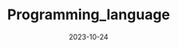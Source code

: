 ---
title: 'Programming_language'
date: 2023-10-24
type: landing

design:
  spacing: '5rem'

# Note: `username` refers to the user's folder name in `content/authors/`

# Page sections
sections:
  - block: markdown
    content:
      title: 학습한 프로그래밍 언어들
      text: 학교 및 자기계발 등으로 배우게 된 프로그래밍 언어들에 대한 내용들입니다.
    design:
      view: card
      fill_image: false
      columns: 3
---